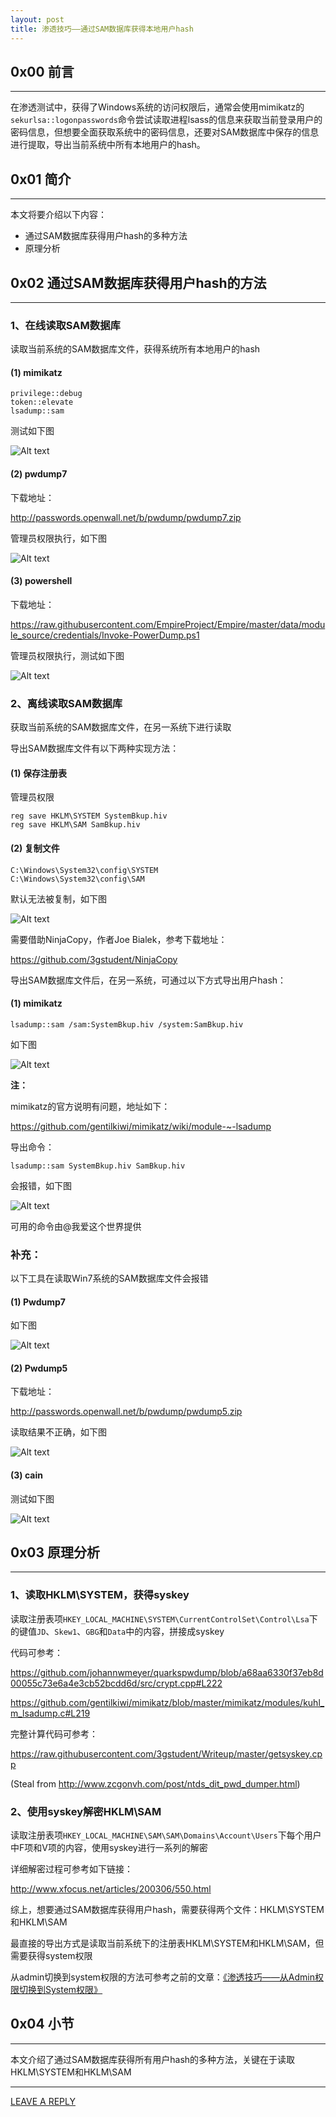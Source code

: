 ```yaml
---
layout: post
title: 渗透技巧——通过SAM数据库获得本地用户hash
---
```



## 0x00 前言
---

在渗透测试中，获得了Windows系统的访问权限后，通常会使用mimikatz的`sekurlsa::logonpasswords`命令尝试读取进程lsass的信息来获取当前登录用户的密码信息，但想要全面获取系统中的密码信息，还要对SAM数据库中保存的信息进行提取，导出当前系统中所有本地用户的hash。

## 0x01 简介
---

本文将要介绍以下内容：

- 通过SAM数据库获得用户hash的多种方法
- 原理分析

## 0x02 通过SAM数据库获得用户hash的方法
---

### 1、在线读取SAM数据库

读取当前系统的SAM数据库文件，获得系统所有本地用户的hash

#### (1) mimikatz

```
privilege::debug
token::elevate
lsadump::sam
```

测试如下图

![Alt text](https://raw.githubusercontent.com/3gstudent/BlogPic/master/2018-2-8/2-1.png)

#### (2) pwdump7

下载地址：

http://passwords.openwall.net/b/pwdump/pwdump7.zip

管理员权限执行，如下图

![Alt text](https://raw.githubusercontent.com/3gstudent/BlogPic/master/2018-2-8/2-2.png)

#### (3) powershell

下载地址：

https://raw.githubusercontent.com/EmpireProject/Empire/master/data/module_source/credentials/Invoke-PowerDump.ps1

管理员权限执行，测试如下图

![Alt text](https://raw.githubusercontent.com/3gstudent/BlogPic/master/2018-2-8/2-3.png)

### 2、离线读取SAM数据库

获取当前系统的SAM数据库文件，在另一系统下进行读取

导出SAM数据库文件有以下两种实现方法：

#### (1) 保存注册表

管理员权限

```
reg save HKLM\SYSTEM SystemBkup.hiv
reg save HKLM\SAM SamBkup.hiv
```

#### (2) 复制文件

```
C:\Windows\System32\config\SYSTEM
C:\Windows\System32\config\SAM
```

默认无法被复制，如下图

![Alt text](https://raw.githubusercontent.com/3gstudent/BlogPic/master/2018-2-8/2-4.png)

需要借助NinjaCopy，作者Joe Bialek，参考下载地址：

https://github.com/3gstudent/NinjaCopy

导出SAM数据库文件后，在另一系统，可通过以下方式导出用户hash：

#### (1) mimikatz

```
lsadump::sam /sam:SystemBkup.hiv /system:SamBkup.hiv
```

如下图

![Alt text](https://raw.githubusercontent.com/3gstudent/BlogPic/master/2018-2-8/3-1.png)

**注：**

mimikatz的官方说明有问题，地址如下：

https://github.com/gentilkiwi/mimikatz/wiki/module-~-lsadump

导出命令：

```
lsadump::sam SystemBkup.hiv SamBkup.hiv
```

会报错，如下图

![Alt text](https://raw.githubusercontent.com/3gstudent/BlogPic/master/2018-2-8/3-2.png)

可用的命令由@我爱这个世界提供


### 补充：

以下工具在读取Win7系统的SAM数据库文件会报错

#### (1) Pwdump7

如下图

![Alt text](https://raw.githubusercontent.com/3gstudent/BlogPic/master/2018-2-8/3-3.png)

#### (2) Pwdump5

下载地址：

http://passwords.openwall.net/b/pwdump/pwdump5.zip

读取结果不正确，如下图

![Alt text](https://raw.githubusercontent.com/3gstudent/BlogPic/master/2018-2-8/3-4.png)

#### (3) cain

测试如下图

![Alt text](https://raw.githubusercontent.com/3gstudent/BlogPic/master/2018-2-8/3-5.png)


## 0x03 原理分析
---

### 1、读取HKLM\SYSTEM，获得syskey

读取注册表项`HKEY_LOCAL_MACHINE\SYSTEM\CurrentControlSet\Control\Lsa`下的键值`JD`、`Skew1`、`GBG`和`Data`中的内容，拼接成syskey

代码可参考：

https://github.com/johannwmeyer/quarkspwdump/blob/a68aa6330f37eb8d00055c73e6a4e3cb52bcdd6d/src/crypt.cpp#L222

https://github.com/gentilkiwi/mimikatz/blob/master/mimikatz/modules/kuhl_m_lsadump.c#L219

完整计算代码可参考：

https://raw.githubusercontent.com/3gstudent/Writeup/master/getsyskey.cpp

(Steal from http://www.zcgonvh.com/post/ntds_dit_pwd_dumper.html)


### 2、使用syskey解密HKLM\SAM

读取注册表项`HKEY_LOCAL_MACHINE\SAM\SAM\Domains\Account\Users`下每个用户中F项和V项的内容，使用syskey进行一系列的解密

详细解密过程可参考如下链接：

http://www.xfocus.net/articles/200306/550.html


综上，想要通过SAM数据库获得用户hash，需要获得两个文件：HKLM\SYSTEM和HKLM\SAM

最直接的导出方式是读取当前系统下的注册表HKLM\SYSTEM和HKLM\SAM，但需要获得system权限

从admin切换到system权限的方法可参考之前的文章：[《渗透技巧——从Admin权限切换到System权限》](https://3gstudent.github.io/3gstudent.github.io/%E6%B8%97%E9%80%8F%E6%8A%80%E5%B7%A7-%E4%BB%8EAdmin%E6%9D%83%E9%99%90%E5%88%87%E6%8D%A2%E5%88%B0System%E6%9D%83%E9%99%90/)


## 0x04 小节
---

本文介绍了通过SAM数据库获得所有用户hash的多种方法，关键在于读取HKLM\SYSTEM和HKLM\SAM


---


[LEAVE A REPLY](https://github.com/3gstudent/feedback/issues/new)











